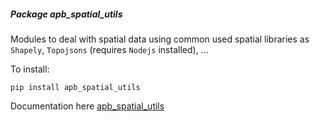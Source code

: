 ##### Package <em>apb_spatial_utils</em>

Modules to deal with spatial data using common used spatial libraries as `Shapely`, 
`Topojsons` (requires `Nodejs` installed), ...

To install:
```shell
pip install apb_spatial_utils
```

Documentation here [apb_spatial_utils](https://serveis.portdebarcelona.cat/generic_python_packages/apb_spatial_utils.html)
